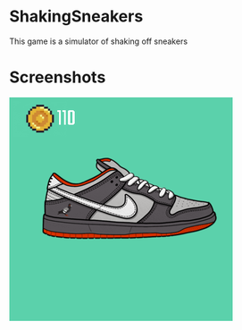 # ShakingSneakers
This game is a simulator of shaking off sneakers

# Screenshots  
<img src="screens/game.png">
